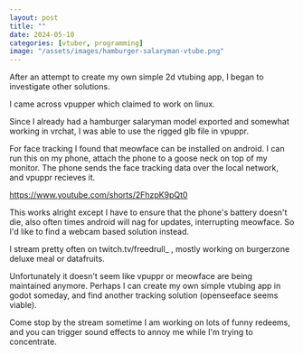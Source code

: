 ```yaml
---
layout: post
title: ""
date: 2024-05-10
categories: [vtuber, programming]
image: "/assets/images/hamburger-salaryman-vtube.png"
---
```


After an attempt to create my own simple 2d vtubing app, I began to investigate other solutions.

I came across vpupper which claimed to work on linux.

Since I already had a hamburger salaryman model exported and somewhat working in vrchat, I was able to use the rigged glb file in vpuppr.

For face tracking I found that meowface can be installed on android. I can run this on my phone, attach the phone to a goose neck on top of my monitor. The phone sends the face tracking data over the local network, and vpuppr recieves it.

https://www.youtube.com/shorts/2FhzpK9pQt0

This works alright except I have to ensure that the phone's battery doesn't die, also often times android will nag for updates, interrupting meowface. So I'd like to find a webcam based solution instead.

I stream pretty often on twitch.tv/freedrull\_ , mostly working on burgerzone deluxe meal or datafruits.

Unfortunately it doesn't seem like vpuppr or meowface are being maintained anymore. Perhaps I can create my own simple vtubing app in godot someday, and find another tracking solution (openseeface seems viable).

Come stop by the stream sometime I am working on lots of funny redeems, and you can trigger sound effects to annoy me while I'm trying to concentrate.
